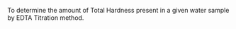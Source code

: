 To determine the amount of Total Hardness present in a given water sample by EDTA Titration method.   
